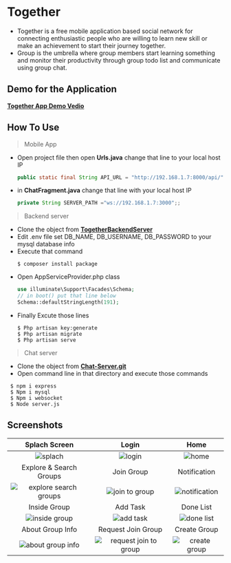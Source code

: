 # Together

- Together is a free mobile application based social network for connecting enthusiastic people who are willing to learn new skill or make an achievement to start their journey together.
- Group is the umbrella where group members start learning something and monitor their productivity through group todo list and communicate using group chat.   

## Demo for the Application
<a href="https://drive.google.com/file/d/1RIhbQ_UpqT8Q3XMosOVDEV6HqsroSOqs/view?usp=sharing" target="_blank">**Together App Demo Vedio**</a> 


## How To Use
> Mobile App
- Open project file then open **Urls.java** change that line to your local host IP
   ``` java
   public static final String API_URL = "http://192.168.1.7:8000/api/";
   ```
- in **ChatFragment.java** change that line with your local host IP
    ``` java
    private String SERVER_PATH ="ws://192.168.1.7:3000";;
    ```
> Backend server
- Clone the object from <a href="https://github.com/SarahRefaat/Together" target="_blank">**TogetherBackendServer**</a> 
- Edit .env file set DB_NAME, DB_USERNAME, DB_PASSWORD to your mysql database info
- Execute that command 
  ```shell
  $ composer install package
  ```
- Open AppServiceProvider.php class
   ``` php
   use illuminate\Support\Facades\Schema;
   // in boot() put that line below
   Schema::defaultStringLength(191);
   ```
- Finally Excute those lines
  ```shell
  $ Php artisan key:generate  
  $ Php artisan migrate 
  $ Php artisan serve
  ```
> Chat server
- Clone the object from <a href="https://github.com/Hosam11/Chat-Server.git" target="_blank">**Chat-Server.git**</a> 
- Open command line in that directory and execute those commands
 ```shell
  $ npm i express
  $ Npm i mysql 
  $ Npm i websocket
  $ Node server.js
  ```
  ## Screenshots
|  **Splach Screen** | Login  | Home  |
| :---: |:---:| :---:|
|  ![splach](https://user-images.githubusercontent.com/18370055/94636450-4d1d7d80-02d5-11eb-9f27-7331dc21e868.jpg) |  ![login](https://user-images.githubusercontent.com/18370055/94636444-4bec5080-02d5-11eb-8854-82dc99c1a516.jpg)  |  ![home](https://user-images.githubusercontent.com/18370055/94636457-4ee74100-02d5-11eb-9e34-8413a71e24b3.jpg) |
| Explore & Search Groups | Join Group| Notification|
| ![explore   search groups](https://user-images.githubusercontent.com/18370055/94636456-4ee74100-02d5-11eb-9628-1cd7fd40496f.jpg) | ![join to group](https://user-images.githubusercontent.com/18370055/94636460-4f7fd780-02d5-11eb-85b3-06d9369df96b.jpg) | ![notification](https://user-images.githubusercontent.com/18370055/94636448-4c84e700-02d5-11eb-9391-7298758fc0fd.jpg)|   
| Inside Group|Add Task| Done List |
| ![inside group](https://user-images.githubusercontent.com/18370055/94636458-4f7fd780-02d5-11eb-99af-6fe137508196.jpg) | ![add task](https://user-images.githubusercontent.com/18370055/94636452-4db61400-02d5-11eb-8858-b5b5c54b42bc.jpg) | ![done list](https://user-images.githubusercontent.com/18370055/94636454-4e4eaa80-02d5-11eb-8c24-47d9543a8403.jpg)|
| About Group Info |Request Join Group| Create Group |
| ![about group info](https://user-images.githubusercontent.com/18370055/94636451-4db61400-02d5-11eb-8a83-d1eba2cfd760.jpg) | ![request join to group](https://user-images.githubusercontent.com/18370055/94636449-4d1d7d80-02d5-11eb-9cc2-3f94c92f96ce.jpg)  | ![create group](https://user-images.githubusercontent.com/18370055/94636453-4e4eaa80-02d5-11eb-80b9-6e948ceb6805.jpg) |

